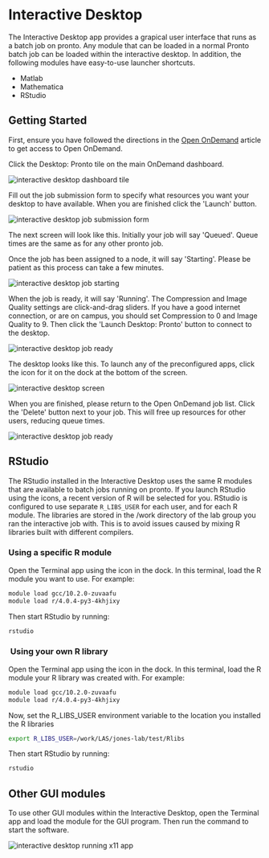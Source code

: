 # Interactive Desktop

The Interactive Desktop app provides a grapical user interface that runs as a batch job on pronto. Any module that can be loaded in a normal Pronto batch job can be loaded within the interactive desktop. In addition, the following modules have easy-to-use launcher shortcuts.

*   Matlab
*   Mathematica
*   RStudio

Getting Started
---------------

First, ensure you have followed the directions in the [Open OnDemand](index.md) article to get access to Open OnDemand.

Click the Desktop: Pronto tile on the main OnDemand dashboard.

![interactive desktop dashboard tile](img/interactive_desktop_tile_1.png)

Fill out the job submission form to specify what resources you want your desktop to have available. When you are finished click the 'Launch' button.

![interactive desktop job submission form](img/interactive_desktop_form_0.png)

The next screen will look like this. Initially your job will say 'Queued'. Queue times are the same as for any other pronto job.

Once the job has been assigned to a node, it will say 'Starting'. Please be patient as this process can take a few minutes.

![interactive desktop job starting](img/interactive_desktop_starting_2.png)

When the job is ready, it will say 'Running'. The Compression and Image Quality settings are click-and-drag sliders. If you have a good internet connection, or are on campus, you should set Compression to 0 and Image Quality to 9. Then click the 'Launch Desktop: Pronto' button to connect to the desktop.

![interactive desktop job ready](img/interactive_desktop_ready_2.png)

The desktop looks like this. To launch any of the preconfigured apps, click the icon for it on the dock at the bottom of the screen. 

![interactive desktop screen](img/interactive_desktop_screen_1.png)

When you are finished, please return to the Open OnDemand job list. Click the 'Delete' button next to your job. This will free up resources for other users, reducing queue times.

![interactive desktop job ready](img/interactive_desktop_ready_2.png)

RStudio
-------

The RStudio installed in the Interactive Desktop uses the same R modules that are available to batch jobs running on pronto. If you launch RStudio using the icons, a recent version of R will be selected for you. RStudio is configured to use separate `R_LIBS_USER` for each user, and for each R module. The libraries are stored in the /work directory of the lab group you ran the interactive job with. This is to avoid issues caused by mixing R libraries built with different compilers.

### Using a specific R module

Open the Terminal app using the icon in the dock. In this terminal, load the R module you want to use. For example:

```bash
module load gcc/10.2.0-zuvaafu
module load r/4.0.4-py3-4khjixy
```

Then start RStudio by running:

```bash
rstudio
```
###  Using your own R library

Open the Terminal app using the icon in the dock. In this terminal, load the R module your R library was created with. For example:

```bash
module load gcc/10.2.0-zuvaafu
module load r/4.0.4-py3-4khjixy
```
Now, set the R_LIBS_USER environment variable to the location you installed the R libraries

```bash
export R_LIBS_USER=/work/LAS/jones-lab/test/Rlibs
```

Then start RStudio by running:

```bash
rstudio
```

Other GUI modules
-----------------

To use other GUI modules within the Interactive Desktop, open the Terminal app and load the module for the GUI program. Then run the command to start the software.

![interactive desktop running x11 app](img/interactive_desktop_x11.png)